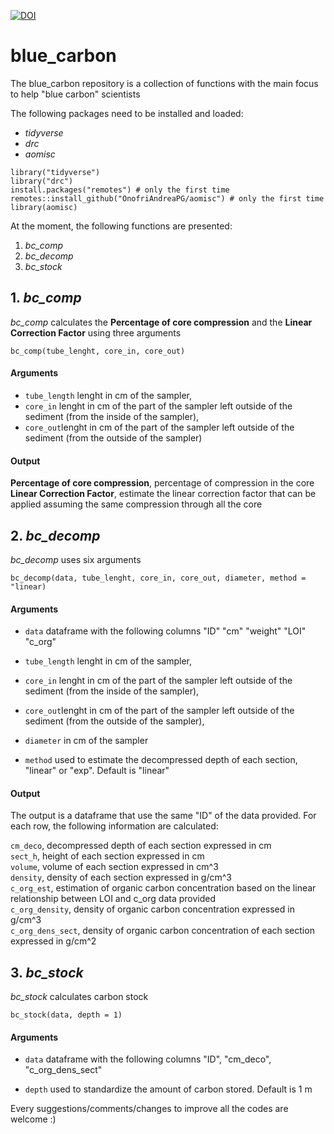 [![DOI](https://zenodo.org/badge/336005552.svg)](https://zenodo.org/badge/latestdoi/336005552)

# blue_carbon

The blue_carbon repository is a collection of functions with the main focus to help "blue carbon" scientists

The following packages need to be installed and loaded:
- *tidyverse*
- *drc*
- *aomisc*

```
library("tidyverse")
library("drc")
install.packages("remotes") # only the first time
remotes::install_github("OnofriAndreaPG/aomisc") # only the first time
library(aomisc)
```

At the moment, the following functions are presented:
1.  *bc_comp*
2.  *bc_decomp*
3.  *bc_stock*

## 1. *bc_comp*

*bc_comp* calculates the **Percentage of core compression** and the **Linear Correction Factor** using three arguments 

`bc_comp(tube_lenght, core_in, core_out)`

#### Arguments

- `tube_length` lenght in cm of the sampler,
- `core_in` lenght in cm of the part of the sampler left outside of the sediment (from the inside of the sampler),
- `core_out`lenght in cm of the part of the sampler left outside of the sediment (from the outside of the sampler)

#### Output

**Percentage of core compression**, percentage of compression in the core
**Linear Correction Factor**, estimate the linear correction factor that can be applied assuming the same compression through all the core

## 2. *bc_decomp*

*bc_decomp* uses six arguments  

`bc_decomp(data, tube_lenght, core_in, core_out, diameter, method = "linear)`

#### Arguments

- `data` dataframe with the following columns "ID"	"cm"	"weight"	"LOI"	"c_org"

- `tube_length` lenght in cm of the sampler,
- `core_in` lenght in cm of the part of the sampler left outside of the sediment (from the inside of the sampler),
- `core_out`lenght in cm of the part of the sampler left outside of the sediment (from the outside of the sampler),
- `diameter` in cm of the sampler
- `method` used to estimate the decompressed depth of each section, "linear" or "exp". Default is "linear"

#### Output

The output is a dataframe that use the same "ID" of the data provided. For each row, the following information are calculated: 

`cm_deco`, decompressed depth of each section expressed in cm    
`sect_h`, height of each section expressed in cm     
`volume`, volume of each section expressed in cm^3   
`density`, density of each section expressed in g/cm^3     
`c_org_est`, estimation of organic carbon concentration based on the linear relationship between LOI and c_org data provided       
`c_org_density`, density of organic carbon concentration expressed in g/cm^3      
`c_org_dens_sect`, density of organic carbon concentration of each section expressed in g/cm^2      

## 3. *bc_stock*

*bc_stock* calculates carbon stock 

`bc_stock(data, depth = 1)`

#### Arguments

- `data` dataframe with the following columns "ID", "cm_deco", "c_org_dens_sect"     

- `depth` used to standardize the amount of carbon stored. Default is 1 m

Every suggestions/comments/changes to improve all the codes are welcome :)

